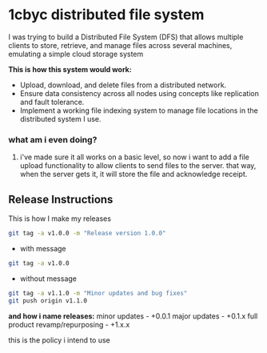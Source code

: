 # 1cbyc distributed file system

I was trying to build a Distributed File System (DFS) that allows multiple clients to store, retrieve, and manage files across several machines, emulating a simple cloud storage system

**This is how this system would work:**
* Upload, download, and delete files from a distributed network.
* Ensure data consistency across all nodes using concepts like replication and fault tolerance.
* Implement a working file indexing system to manage file locations in the distributed system I use.


### what am i even doing?

1. i've made sure it all works on a basic level, so now i want to add a file upload functionality to allow clients to send files to the server. that way, when the server gets it, it will store the file and acknowledge receipt.



## Release Instructions

This is how I make my releases

```bash
git tag -a v1.0.0 -m "Release version 1.0.0"
```
- with message

```bash
git tag -a v1.0.0
```
- without message

```bash
git tag -a v1.1.0 -m "Minor updates and bug fixes"
git push origin v1.1.0
```
**and how i name releases:**
minor updates - +0.0.1
major updates - +0.1.x
full product revamp/repurposing - +1.x.x

this is the policy i intend to use